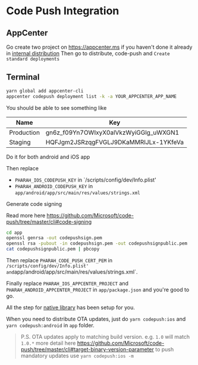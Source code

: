 # Code Push Integration

## AppCenter

Go create two project on https://appcenter.ms if you haven't done it already in [internal distribution](internal-distribution.md#appcenter)
Then go to distribute, code-push and `Create standard deployments`

## Terminal

```bash
yarn global add appcenter-cli
appcenter codepush deployment list -k -a YOUR_APPCENTER_APP_NAME
```

You should be able to see something like

| Name       | Key                                   |
| ---------- | ------------------------------------- |
| Production | gn6z_f09Yn7OWIxyX0alVkzWyiGGlg_uWXGN1 |
| Staging    | HQFJgm2JSRzqgFVGLJ9DKaMMRIJLx-1YKfeVa |

Do it for both android and iOS app

Then replace

- `PHARAH_IOS_CODEPUSH_KEY` in `/scripts/config/dev/Info.plist'
- `PHARAH_ANDROID_CODEPUSH_KEY` in `app/android/app/src/main/res/values/strings.xml`

Generate code signing

Read more here https://github.com/Microsoft/code-push/tree/master/cli#code-signing

```bash
cd app
openssl genrsa -out codepushsign.pem
openssl rsa -pubout -in codepushsign.pem -out codepushsignpublic.pem
cat codepushsignpublic.pem | pbcopy
```

Then replace `PHARAH_CODE_PUSH_CERT_PEM` in `/scripts/config/dev/Info.plist' and`app/android/app/src/main/res/values/strings.xml`.

Finally replace `PHARAH_IOS_APPCENTER_PROJECT` and `PHARAH_ANDROID_APPCENTER_PROJECT` in `app/package.json` and you're good to go.

All the step for [native library](https://github.com/microsoft/react-native-code-push#getting-started) has been setup for you.

When you need to distribute OTA updates, just do `yarn codepush:ios` and `yarn codepush:android` in `app` folder.

> P.S. OTA updates apply to matching build version. e.g. `1.0` will match `1.0.*`
> more detail here https://github.com/Microsoft/code-push/tree/master/cli#target-binary-version-parameter
> to push mandatory updates use `yarn codepush:ios -m`
